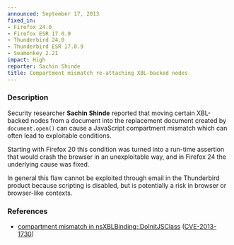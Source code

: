 ```yaml
---
announced: September 17, 2013
fixed_in:
- Firefox 24.0
- Firefox ESR 17.0.9
- Thunderbird 24.0
- Thunderbird ESR 17.0.9
- Seamonkey 2.21
impact: High
reporter: Sachin Shinde
title: Compartment mismatch re-attaching XBL-backed nodes
---
```


<h3>Description</h3>

<p>Security researcher <strong>Sachin Shinde</strong> reported that moving
certain XBL-backed nodes from a document into the replacement document
created by <code>document.open()</code> can cause a JavaScript
compartment mismatch which can often lead to exploitable conditions.
</p>
<p>Starting with Firefox 20 this condition was turned into a run-time
assertion that would crash the browser in an unexploitable way, and in
Firefox 24 the underlying cause was fixed.
</p>

<p class="note">In general this flaw cannot be exploited through email in the
Thunderbird product because scripting is disabled, but is potentially a risk in
browser or browser-like contexts.</p>

<h3>References</h3>

<ul>
  <li><a href="https://bugzilla.mozilla.org/show_bug.cgi?id=851353">
      compartment mismatch in nsXBLBinding::DoInitJSClass</a> (<a href="http://cve.mitre.org/cgi-bin/cvename.cgi?name=CVE-2013-1730" class="ex-ref">CVE-2013-1730</a>)</li>
</ul>



